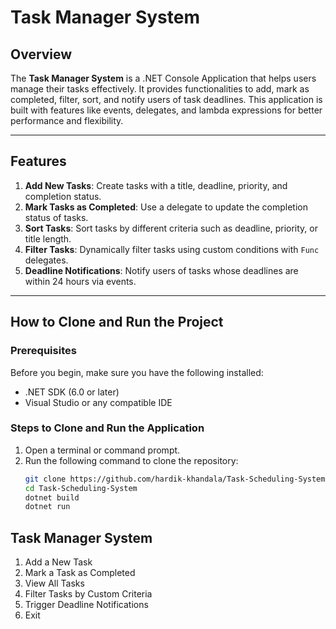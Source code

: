 # Task Manager System

## Overview
The **Task Manager System** is a .NET Console Application that helps users manage their tasks effectively. It provides functionalities to add, mark as completed, filter, sort, and notify users of task deadlines. This application is built with features like events, delegates, and lambda expressions for better performance and flexibility.

---

## Features
1. **Add New Tasks**: Create tasks with a title, deadline, priority, and completion status.
2. **Mark Tasks as Completed**: Use a delegate to update the completion status of tasks.
3. **Sort Tasks**: Sort tasks by different criteria such as deadline, priority, or title length.
4. **Filter Tasks**: Dynamically filter tasks using custom conditions with `Func` delegates.
5. **Deadline Notifications**: Notify users of tasks whose deadlines are within 24 hours via events.

---

## How to Clone and Run the Project

### Prerequisites
Before you begin, make sure you have the following installed:
- .NET SDK (6.0 or later)
- Visual Studio or any compatible IDE

### Steps to Clone and Run the Application
1. Open a terminal or command prompt.
2. Run the following command to clone the repository:
   ```bash
   git clone https://github.com/hardik-khandala/Task-Scheduling-System.git
   cd Task-Scheduling-System
   dotnet build
   dotnet run
   ```
Task Manager System
-------------------
1. Add a New Task
2. Mark a Task as Completed
3. View All Tasks
4. Filter Tasks by Custom Criteria
5. Trigger Deadline Notifications
6. Exit

